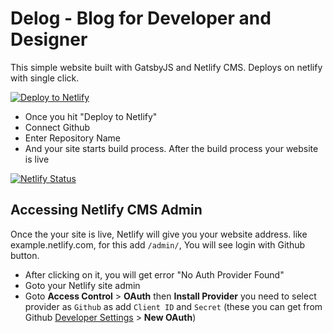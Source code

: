 # Delog - Blog for Developer and Designer
This simple website built with GatsbyJS and Netlify CMS. Deploys on netlify with single click.

[![Deploy to Netlify](https://www.netlify.com/img/deploy/button.svg)](https://app.netlify.com/start/deploy?repository=hhttps://github.com/W3Layouts/delog/)

* Once you hit "Deploy to Netlify"
* Connect Github
* Enter Repository Name
* And your site starts build process. After the build process your website is live

[![Netlify Status](https://api.netlify.com/api/v1/badges/8ec719ad-c2f8-4529-b97d-e7561a9eaf33/deploy-status)](https://app.netlify.com/sites/delog-w3layouts/deploys)

## Accessing Netlify CMS Admin
Once the your site is live, Netlify will give you your website address. like example.netlify.com, for this add `/admin/`, You will see login with Github button.
* After clicking on it, you will get error "No Auth Provider Found"
* Goto your Netlify site admin
* Goto **Access Control** > **OAuth** then **Install Provider** you need to select provider as `Github` as add `Client ID` and `Secret` (these you can get from Github [Developer Settings](https://github.com/settings/developers) > **New OAuth**)
